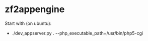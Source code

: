 zf2appengine
=======================

Start with (on ubuntu):
* ./dev_appserver.py . --php_executable_path=/usr/bin/php5-cgi